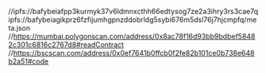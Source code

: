 //ipfs://bafybeiafpp3kurmyk37v6ldmnxcthh66edtysog7ze2a3ihry3rs3cae7q
ipfs://bafybeiagikprz6fzfijumhgpnzddobrldg5sybi676m5dsl76j7hjcmpfq/meta.json
//https://mumbai.polygonscan.com/address/0x8ac78f16d93bb9bdbef58482c301c6816c2767d8#readContract
//https://bscscan.com/address/0x0ef7641b0ffcb0f2fe82b101ce0b738e648b2a51#code
